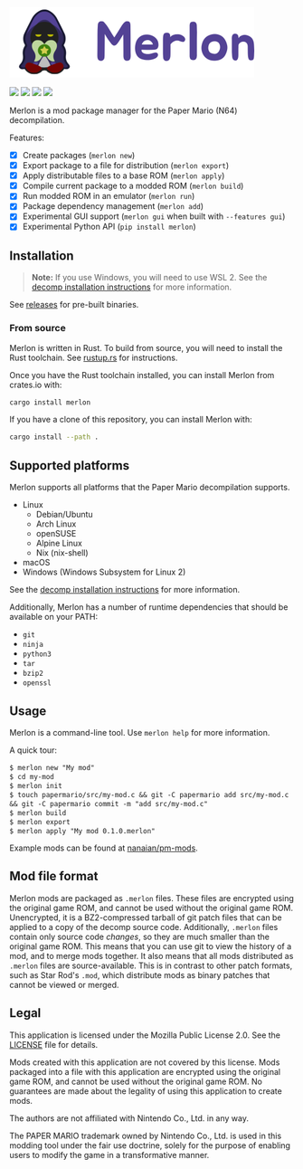 [![Merlon](assets/logo/logotype.png)](https://merlon.readthedocs.io)

[![](https://img.shields.io/github/actions/workflow/status/nanaian/merlon/test.yml?branch=main)](https://github.com/nanaian/merlon/actions)
[![](https://img.shields.io/discord/279322074412089344?color=%237289DA&logo=discord&logoColor=ffffff)](https://discord.gg/paper-mario-modding-279322074412089344)
[![](https://img.shields.io/crates/v/merlon)](https://crates.io/crates/merlon)
[![](https://img.shields.io/pypi/v/merlon)](https://pypi.org/project/merlon/)

Merlon is a mod package manager for the Paper Mario (N64) decompilation.

Features:

- [x] Create packages (`merlon new`)
- [x] Export package to a file for distribution (`merlon export`)
- [x] Apply distributable files to a base ROM (`merlon apply`)
- [x] Compile current package to a modded ROM (`merlon build`)
- [x] Run modded ROM in an emulator (`merlon run`)
- [x] Package dependency management (`merlon add`)
- [x] Experimental GUI support (`merlon gui` when built with `--features gui`)
- [x] Experimental Python API (`pip install merlon`)

## Installation

> **Note:** If you use Windows, you will need to use WSL 2. See the [decomp installation instructions](https://github.com/pmret/papermario/blob/main/INSTALL.md#wsl-2) for more information.

See [releases](https://github.com/nanaian/merlon/releases) for pre-built binaries.

### From source

Merlon is written in Rust. To build from source, you will need to install the Rust toolchain. See [rustup.rs](https://rustup.rs/) for instructions.

Once you have the Rust toolchain installed, you can install Merlon from crates.io with:

```bash
cargo install merlon
```

If you have a clone of this repository, you can install Merlon with:

```bash
cargo install --path .
```

## Supported platforms

Merlon supports all platforms that the Paper Mario decompilation supports.

- Linux
    - Debian/Ubuntu
    - Arch Linux
    - openSUSE
    - Alpine Linux
    - Nix (nix-shell)
- macOS
- Windows (Windows Subsystem for Linux 2)

See the [decomp installation instructions](https://github.com/pmret/papermario/blob/main/INSTALL.md) for more information.

Additionally, Merlon has a number of runtime dependencies that should be available on your PATH:

- `git`
- `ninja`
- `python3`
- `tar`
- `bzip2`
- `openssl`

## Usage

Merlon is a command-line tool. Use `merlon help` for more information.

A quick tour:

```
$ merlon new "My mod"
$ cd my-mod
$ merlon init
$ touch papermario/src/my-mod.c && git -C papermario add src/my-mod.c && git -C papermario commit -m "add src/my-mod.c"
$ merlon build
$ merlon export
$ merlon apply "My mod 0.1.0.merlon"
```

Example mods can be found at [nanaian/pm-mods](https://github.com/nanaian/pm-mods).

## Mod file format

Merlon mods are packaged as `.merlon` files. These files are encrypted using the original game ROM, and cannot be used without the original game ROM. Unencrypted, it is a BZ2-compressed tarball of git patch files that can be applied to a copy of the decomp source code. Additionally, `.merlon` files contain only source code *changes*, so they are much smaller than the original game ROM. This means that you can use git to view the history of a mod, and to merge mods together. It also means that all mods distributed as `.merlon` files are source-available. This is in contrast to other patch formats, such as Star Rod's `.mod`, which distribute mods as binary patches that cannot be viewed or merged.

## Legal

This application is licensed under the Mozilla Public License 2.0. See the [LICENSE](LICENSE) file for details.

Mods created with this application are not covered by this license. Mods packaged into a file with this application are encrypted using the original game ROM, and cannot be used without the original game ROM. No guarantees are made about the legality of using this application to create mods.

The authors are not affiliated with Nintendo Co., Ltd. in any way.

The PAPER MARIO trademark owned by Nintendo Co., Ltd. is used in this modding tool under the fair use doctrine, solely for the purpose of enabling users to modify the game in a transformative manner.
